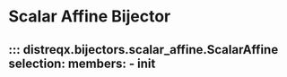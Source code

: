 # Scalar Affine Bijector

::: distreqx.bijectors.scalar_affine.ScalarAffine
    selection:
        members:
            - __init__
---